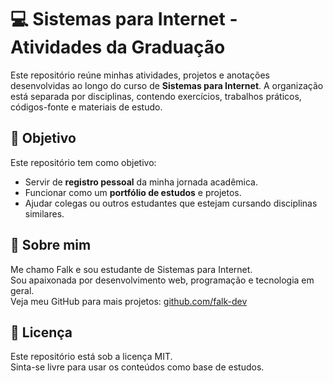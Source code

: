 # 💻 Sistemas para Internet - Atividades da Graduação

Este repositório reúne minhas atividades, projetos e anotações desenvolvidas ao longo do curso de **Sistemas para Internet**. A organização está separada por disciplinas, contendo exercícios, trabalhos práticos, códigos-fonte e materiais de estudo.

## 🎯 Objetivo

Este repositório tem como objetivo:

- Servir de **registro pessoal** da minha jornada acadêmica.
- Funcionar como um **portfólio de estudos** e projetos.
- Ajudar colegas ou outros estudantes que estejam cursando disciplinas similares.

## 🧠 Sobre mim

Me chamo Falk e sou estudante de Sistemas para Internet.  
Sou apaixonada por desenvolvimento web, programação e tecnologia em geral.  
Veja meu GitHub para mais projetos: [github.com/falk-dev](https://github.com/falk-dev)

## 📝 Licença

Este repositório está sob a licença MIT.  
Sinta-se livre para usar os conteúdos como base de estudos.
